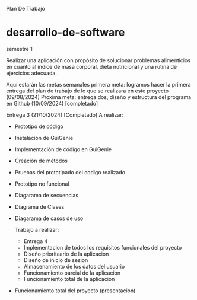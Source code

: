 Plan De Trabajo
# desarrollo-de-software
semestre 1

Realizar una aplicación con propósito de solucionar problemas alimenticios en cuanto al indice de masa corporal, dieta nutricional y una rutina de ejercicios adecuada.

Aquí estarán las metas semanales
primera meta: logramos hacer la primera entrega del plan de trabajo de lo que se realizara en este proyecto (09/08/2024)
Proxima meta:
entrega dos, diseño y estructura del programa en Github (10/09/2024) [completado]

Entrega 3 (21/10/2024) [Completado]
A realizar:
- Prototipo de código
- Instalación de GuiGenie
- Implementación de código en GuiGenie
- Creación de métodos
- Pruebas del prototipado del codigo realizado
- Prototipo no funcional
- Diagarama de secuencias
- Diagrama de Clases
- Diagarama de casos de uso

  Trabajo a realizar:
  - Entrega 4
  - Implementacion de todos los requisitos funcionales del proyecto
  - Diseño prioritaario de la aplicacion
  - Diseño de inicio de sesion
  - Almacenamiento de los datos del usuario
  - Funcionamiento parcial de la aplicacion
  - Funcionamiento total de la aplicacion
 
- Funcionamiento total del proyecto (presentacion)
